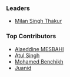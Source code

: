 ### Leaders

* [Milan Singh Thakur](mailto:milan@owasp.org)

### Top Contributors
* [Alaeddine MESBAHI](https://www.linkedin.com/in/alaeddine-mesbahi-2608681a/)</br>
* [Atul Singh](https://www.linkedin.com/in/kunwaratulhax0r/)</br>
* [Mohamed Benchikh](https://www.linkedin.com/in/mohamedbenchikh/)</br>
* [Juanid]()
